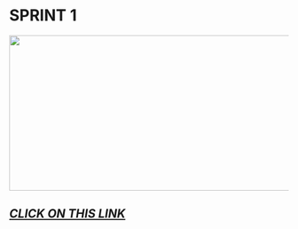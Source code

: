 # SPRINT 1

<img src= "https://encrypted-tbn0.gstatic.com/images?q=tbn:ANd9GcREBR4IHFsC7A4wL2cY9hx_e03ZzF5WATHH2Q&usqp=CAU" width="1200" height="280">


## ___[CLICK ON THIS LINK](https://drive.google.com/file/d/14y1mm3FYNIVwQ-Hpz2BxlU2g2yT1konE/view)___
